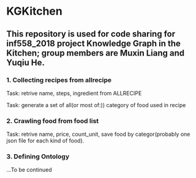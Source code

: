 # KGKitchen

## This repository is used for code sharing for inf558_2018 project Knowledge Graph in the Kitchen; group members are Muxin Liang and Yuqiu He.

### 1. Collecting recipes from allrecipe
Task: retrive name, steps, ingredient from ALLRECIPE

Task: generate a set of all(or most of:)) category of food used in recipe
### 2. Crawling food from food list
Task: retrive name, price, count_unit, save food by categor(probably one json file for each kind of food).

### 3. Defining Ontology
...To be continued
